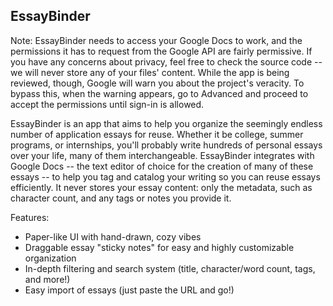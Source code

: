 ## EssayBinder

Note: EssayBinder needs to access your Google Docs to work, and the permissions it has to request from the Google API are fairly permissive. If you have any concerns about privacy, feel free to check the source code -- we will never store any of your files' content. While the app is being reviewed, though, Google will warn you about the project's veracity. To bypass this, when the warning appears, go to Advanced and proceed to accept the permissions until sign-in is allowed. 

EssayBinder is an app that aims to help you organize the seemingly endless number of application essays for reuse. Whether it be college, summer programs, or internships, you'll probably write hundreds of personal essays over your life, many of them interchangeable. EssayBinder integrates with Google Docs -- the text editor of choice for the creation of many of these essays -- to help you tag and catalog your writing so you can reuse essays efficiently. It never stores your essay content: only the metadata, such as character count, and any tags or notes you provide it.

Features:
- Paper-like UI with hand-drawn, cozy vibes
- Draggable essay "sticky notes" for easy and highly customizable organization
- In-depth filtering and search system (title, character/word count, tags, and more!)
- Easy import of essays (just paste the URL and go!)